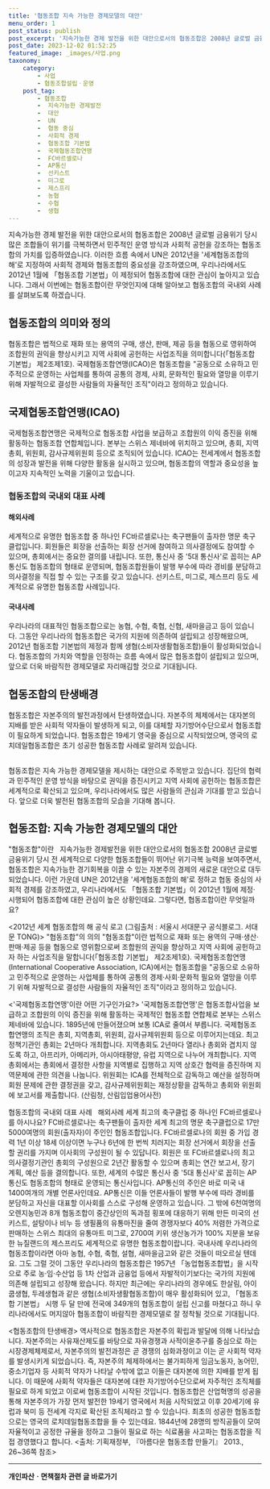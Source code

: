 ```yaml
---
title: '협동조합 지속 가능한 경제모델의 대안'
menu_order: 1
post_status: publish
post_excerpt: '지속가능한 경제 발전을 위한 대안으로서의 협동조합은 2008년 글로벌 금융위기 당시 많은 조합들이 위기를 극복하면서 민주적인 운영 방식과 사회적 공헌을 강조하는 협동조합의 가치를 입증하였습니다. 이러한 흐름 속에서 UN은 2012년을  세계협동조합의 해 로 지정하여 사회적 경제와 협동조합의 중요성을 강조하였으며, 우리나라에서도 2012년 1월에  협동조합 기본법 이 제정되어 협동조합에 대한 관심이 높아지고 있습니다. 그래서 이번에는 협동조합이란 무엇인지에 대해 알아보고 협동조합의 국내외 사례를 살펴보도록 하겠습니다.'
post_date: 2023-12-02 01:52:25
featured_image: _images/사업.png
taxonomy:
    category:
        - 사업
        - 협동조합설립ㆍ운영
    post_tag:
        - 협동조합
        -  지속가능한 경제발전
        -  대안
        -  UN
        -  협동 중심
        -  사회적 경제
        -  협동조합 기본법
        -  국제협동조합연맹
        -  FC바르셀로나
        -  AP통신
        -  선키스트
        -  미그로
        -  제스프리
        -  농협
        -  수협
        -  생협
---
```



지속가능한 경제 발전을 위한 대안으로서의 협동조합은 2008년 글로벌 금융위기 당시 많은 조합들이 위기를 극복하면서 민주적인 운영 방식과 사회적 공헌을 강조하는 협동조합의 가치를 입증하였습니다. 이러한 흐름 속에서 UN은 2012년을 '세계협동조합의 해'로 지정하여 사회적 경제와 협동조합의 중요성을 강조하였으며, 우리나라에서도 2012년 1월에 「협동조합 기본법」이 제정되어 협동조합에 대한 관심이 높아지고 있습니다. 그래서 이번에는 협동조합이란 무엇인지에 대해 알아보고 협동조합의 국내외 사례를 살펴보도록 하겠습니다.

## 협동조합의 의미와 정의

협동조합은 법적으로 재화 또는 용역의 구매, 생산, 판매, 제공 등을 협동으로 영위하여 조합원의 권익을 향상시키고 지역 사회에 공헌하는 사업조직을 의미합니다(「협동조합 기본법」 제2조제1호). 국제협동조합연맹(ICAO)은 협동조합을 "공동으로 소유하고 민주적으로 운영하는 사업체를 통하여 공통의 경제, 사회, 문화적인 필요와 열망을 이루기 위해 자발적으로 결성한 사람들의 자율적인 조직"이라고 정의하고 있습니다.

## 국제협동조합연맹(ICAO)

국제협동조합연맹은 국제적으로 협동조합 사업을 보급하고 조합원의 이익 증진을 위해 활동하는 협동조합 연합체입니다. 본부는 스위스 제네바에 위치하고 있으며, 총회, 지역총회, 위원회, 감사규제위원회 등으로 조직되어 있습니다. ICAO는 전세계에서 협동조합의 성장과 발전을 위해 다양한 활동을 실시하고 있으며, 협동조합의 역할과 중요성을 높이고자 지속적인 노력을 기울이고 있습니다.

### 협동조합의 국내외 대표 사례

#### 해외사례

세계적으로 유명한 협동조합 중 하나인 FC바르셀로나는 축구팬들이 출자한 명문 축구클럽입니다. 회원들은 회장을 선출하는 회장 선거에 참여하고 의사결정에도 참여할 수 있으며, 총회에서는 중요한 결의를 내립니다. 또한, 통신사 중 '5대 통신사'로 꼽히는 AP통신도 협동조합의 형태로 운영되며, 협동조합원들이 발행 부수에 따라 경비를 분담하고 의사결정을 직접 할 수 있는 구조를 갖고 있습니다. 선키스트, 미그로, 제스프리 등도 세계적으로 유명한 협동조합 사례입니다.

#### 국내사례

우리나라의 대표적인 협동조합으로는 농협, 수협, 축협, 신협, 새마을금고 등이 있습니다. 그동안 우리나라의 협동조합은 국가의 지원에 의존하여 설립되고 성장해왔으며, 2012년 협동조합 기본법의 제정과 함께 생협(소비자생활협동조합)들이 활성화되었습니다. 협동조합의 가치와 역할을 인정하는 흐름 속에서 많은 협동조합이 설립되고 있으며, 앞으로 더욱 바람직한 경제모델로 자리매김할 것으로 기대됩니다.

## 협동조합의 탄생배경

협동조합은 자본주의의 발전과정에서 탄생하였습니다. 자본주의 체제에서는 대자본의 지배를 받은 사회적 약자들이 발생하게 되고, 이를 대체할 자기방어수단으로서 협동조합이 필요하게 되었습니다. 협동조합은 19세기 영국을 중심으로 시작되었으며, 영국의 로치데일협동조합은 초기 성공한 협동조합 사례로 알려져 있습니다.

##
협동조합은 지속 가능한 경제모델을 제시하는 대안으로 주목받고 있습니다. 집단의 협력과 민주적인 운영 방식을 바탕으로 권익을 증진시키고 지역 사회에 공헌하는 협동조합은 세계적으로 확산되고 있으며, 우리나라에서도 많은 사람들의 관심과 기대를 받고 있습니다. 앞으로 더욱 발전된 협동조합의 모습을 기대해 봅니다.

##    협동조합: 지속 가능한 경제모델의 대안
 "협동조합"이란  
 지속가능한 경제발전을 위한 대안으로서의 협동조합
 2008년 글로벌 금융위기 당시 전 세계적으로 다양한 협동조합들이 뛰어난 위기극복 능력을 보여주면서, 협동조합은 지속가능한 경기회복을 이끌 수 있는 자본주의 경제의 새로운 대안으로 대두되었습니다.
 이런 가운데 UN은 2012년을 '세계협동조합의 해'로 정하고 협동 중심의 사회적 경제를 강조하였고, 우리나라에서도 「협동조합 기본법」이 2012년 1월에 제정·시행되어 협동조합에 대한 관심이 높은 상황인데요. 그렇다면, 협동조합이란 무엇일까요?

<2012년 세계 협동조합의 해 공식 로고
(그림출처 : 서울시 서대문구 공식블로그. 서대문 TONG)>
 "협동조합"의 의의
 "협동조합"이란 법적으로 재화 또는 용역의 구매·생산·판매·제공 등을 협동으로 영위함으로써 조합원의 권익을 향상하고 지역 사회에 공헌하고자 하는 사업조직을 말합니다(「협동조합 기본법」 제2조제1호).
 국제협동조합연맹(International Cooperative Association, ICA)에서는 협동조합을 "공동으로 소유하고 민주적으로 운영하는 사업체를 통하여 공통의 경제·사회·문화적 필요와 열망을 이루기 위해 자발적으로 결성한 사람들의 자율적인 조직"이라고 정의하고 있습니다.


<'국제협동조합연맹'이란 어떤 기구인가요?>
'국제협동조합연맹'은 협동조합사업을 보급하고 조합원의 이익 증진을 위해 활동하는 국제적인 협동조합 연합체로 본부는 스위스 제네바에 있습니다. 1895년에 만들어졌으며 보통 ICA로 줄여서 부릅니다.
국제협동조합연맹의 조직은 총회, 지역총회, 위원회, 감사규제위원회 등으로 이루어지는데요. 최고 정책기관인 총회는 2년마다 개최합니다. 지역총회도 2년마다 열리나 총회와 겹치지 않도록 하고, 아프리카, 아메리카, 아시아태평양, 유럽 지역으로 나누어 개최합니다. 지역총회에서는 총회에서 결정한 사항을 지역별로 집행하고 지역 상호간 협력을 증진하며 지역문제에 관한 의견을 나눕니다. 위원회는 ICA를 전체적으로 감독하고 예산을 설정하며 회원 문제에 관한 결정권을 갖고, 감사규제위원회는 재정상황을 감독하고 총회와 위원회에 보고서를 제출합니다.
(산림청, 산림입업용어사전)


 협동조합의 국내외 대표 사례  
 해외사례
 세계 최고의 축구클럽 중 하나인 FC바르셀로나를 아시나요? FC바르셀로나는 축구팬들이 출자한 세계 최고의 명문 축구클럽으로 17만5000여명의 회원(출자자)이 주인인 협동조합입니다. FC바르셀로나의 회원 중 가입 경력 1년 이상 18세 이상이면 누구나 6년에 한 번씩 치러지는 회장 선거에서 회장을 선출할 권리를 가지며 이사회의 구성원이 될 수 있답니다. 회원은 또 FC바르셀로나의 최고 의사결정기관인 총회의 구성원으로 2년간 활동할 수 있으며 총회는 연간 보고서, 장기 계획, 예산 등을 결의합니다.
 또한, 세계의 수많은 통신사 중 '5대 통신사'로 꼽히는 AP통신도 협동조합의 형태로 운영되는 통신사입니다. AP통신의 주인은 바로 미국 내 1400여개의 개별 언론사인데요. AP통신은 이들 언론사들이 발행 부수에 따라 경비를 분담하고 자신을 대표할 이사회를 스스로 구성해 운영하고 있습니다.
 그 밖에 6천여명의 오렌지농민과 8개 협동조합이 중간상인의 독과점 횡포에 대응하기 위해 만든 미국의 선키스트, 설탕이나 비누 등 생필품의 유통마진을 줄여 경쟁자보다 40% 저렴한 가격으로 판매하는 스위스 최대의 유통마트 미그로, 2700여 키위 생산농가가 100% 지분을 보유한 뉴질랜드의 제스프리도 세계적으로 유명한 협동조합이랍니다.
 국내사례
 우리나라의 협동조합이라면 아마 농협, 수협, 축협, 설협, 새마을금고와 같은 것들이 떠오르실 텐데요. 그도 그럴 것이 그동안 우리나라의 협동조합은 1957년 「농업협동조합법」을 시작으로 주로 농·임·수산업 등 1차 산업과 금융업 등에서 자발적이기보다는 국가의 지원에 의존해 설립되고 성장해 왔습니다.
 하지만 최근에는 우리나라의 경우에도 한살림, 아이쿱생협, 두레생협과 같은 생협(소비자생활협동조합)이 매우 활성화되어 있고, 「협동조합 기본법」 시행 두 달 만에 전국에 349개의 협동조합이 설립 신고를 마쳤다고 하니 우리나라에서도 머지않아 협동조합이 바람직한 경제모델로 잘 정착될 것으로 기대됩니다.


<협동조합의 탄생배경>
역사적으로 협동조합은 자본주의 확립과 발달에 의해 나타났습니다. 자본주의는 사유재산제도를 바탕으로 자유경쟁과 사적이윤추구를 중심으로 하는 시장경제체제로서, 자본주의의 발전과정은 곧 경쟁의 심화과정이고 이는 곧 사회적 약자를 발생시키게 되었습니다.
즉, 자본주의 체제하에서는 불가피하게 임금노동자, 농어민, 중소기업자 등 사회적 약자가 나타날 수밖에 없고 이들은 대자본에 의한 지배를 받게 됩니다. 이 때문에 사회적 약자들은 대자본에 대한 자기방어수단으로써 자주적인 조직체를 필요로 하게 되었고 이로써 협동조합이 시작된 것입니다.
협동조합은 산업혁명의 성공을 통해 자본주의가 가장 먼저 발전한 19세기 영국에서 처음 시작되었고 이후 20세기에 유럽과 북미 등 전세계 각지로 확산된 조직체라고 할 수 있습니다. 최초의 성공한 협동조합으로는 영국의 로치데일협동조합을 들 수 있는데요. 1844년에 28명의 방직공들이 모여 자율적이고 공정한 규율을 정하고 그들이 필요로 하는 식료품을 사고파는 협동조합을 직접 경영했다고 합니다.
<출처: 기획재정부, 『아름다운 협동조합 만들기』 2013., 26~36쪽 참조>
<!-- wp:separator -->
<hr class="wp-block-separator has-alpha-channel-opacity"/>
<!-- /wp:separator -->

<!-- wp:group {"backgroundColor":"base","layout":{"type":"constrained"}} -->
<div class="wp-block-group has-base-background-color has-background"><!-- wp:paragraph {"align":"center","fontSize":"medium"} -->
<p class="has-text-align-center has-large-font-size"><strong>개인파산ㆍ면책절차 관련 글 바로가기</strong></p>
<!-- /wp:paragraph -->


<!-- wp:latest-posts
{"categories":[{"id":14814,"count":19,"description":"","link":"https://uknowlaw.com/category/%ea%b0%9c%ec%9d%b8%ed%8c%8c%ec%82%b0%e3%86%8d%eb%a9%b4%ec%b1%85%ec%a0%88%ec%b0%a8/","name":"개인파산ㆍ면책절차","slug":"개인파산ㆍ면책절차","taxonomy":"category","parent":0,"meta":[],"_links":{"self":[{"href":"https://uknowlaw.com/wp-json/wp/v2/categories/14814"}],"collection":[{"href":"https://uknowlaw.com/wp-json/wp/v2/categories"}],"about":[{"href":"https://uknowlaw.com/wp-json/wp/v2/taxonomies/category"}],"wp:post_type":[{"href":"https://uknowlaw.com/wp-json/wp/v2/posts?categories=14814"}],"curies":[{"name":"wp","href":"https://api.w.org/{rel}","templated":true}]}}],"postsToShow":100,"excerptLength":28,"postLayout":"grid","columns":2,"featuredImageAlign":"left","featuredImageSizeSlug":"large","fontSize":"small"} /--></div>
<!-- /wp:group -->